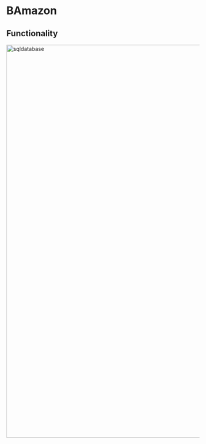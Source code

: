# BAmazon

## Functionality

<img width="1024" alt="sqldatabase" src="https://user-images.githubusercontent.com/35227935/42982588-78e9a210-8ba7-11e8-818b-1754a249ee93.png">

